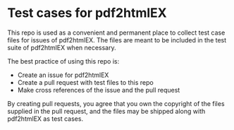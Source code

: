 # Test cases for pdf2htmlEX

This repo is used as a convenient and permanent place to collect test case files for issues of pdf2htmlEX. The files are meant to be included in the test suite of pdf2htmlEX when necessary.

The best practice of using this repo is:
- Create an issue for pdf2htmlEX
- Create a pull request with test files to this repo
- Make cross references of the issue and the pull request

By creating pull requests, you agree that you own the copyright of the files supplied in the pull request, and the files may be shipped along with pdf2htmlEX as test cases.
